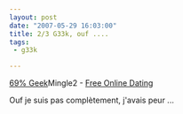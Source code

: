 ```yaml
---
layout: post
date: "2007-05-29 16:03:00"
title: 2/3 G33k, ouf ....
tags:
 - g33k

---
```


[69% Geek](http://mingle2.com/geek-quiz)Mingle2 - [Free Online Dating](http://mingle2.com/)

Ouf je suis pas complètement, j'avais peur ...
